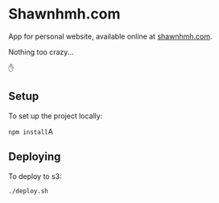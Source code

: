 Shawnhmh.com
============

App for personal website, available online at [shawnhmh.com](http://shawnhmh.com).

Nothing too crazy...

:hand:

Setup
-----

To set up the project locally:

`npm install`A

Deploying
---------

To deploy to s3:

`./deploy.sh`
